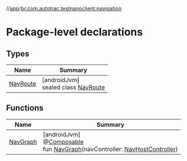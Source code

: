 //[app](../../index.md)/[br.com.autotrac.testnanoclient.navigation](index.md)

# Package-level declarations

## Types

| Name | Summary |
|---|---|
| [NavRoute](-nav-route/index.md) | [androidJvm]<br>sealed class [NavRoute](-nav-route/index.md) |

## Functions

| Name | Summary |
|---|---|
| [NavGraph](-nav-graph.md) | [androidJvm]<br>@[Composable](https://developer.android.com/reference/kotlin/androidx/compose/runtime/Composable.html)<br>fun [NavGraph](-nav-graph.md)(navController: [NavHostController](https://developer.android.com/reference/kotlin/androidx/navigation/NavHostController.html)) |

